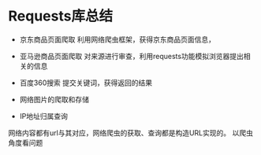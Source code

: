 # Requests库总结

- 京东商品页面爬取
利用网络爬虫框架，获得京东商品页面信息，

- 亚马逊商品页面爬取
对来源进行审查，利用requests功能模拟浏览器提出相关的信息

- 百度360搜索
提交关键词，获得返回的结果

- 网络图片的爬取和存储

- IP地址归属查询

网络内容都有url与其对应，网络爬虫的获取、查询都是构造URL实现的。
以爬虫角度看问题